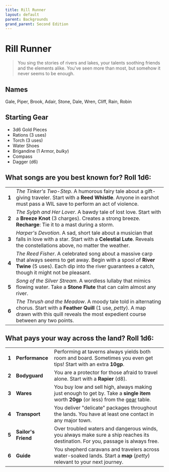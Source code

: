 ```yaml
---
title: Rill Runner
layout: default
parent: Backgrounds
grand_parent: Second Edition
---
```


# Rill Runner

> You sing the stories of rivers and lakes, your talents soothing friends and the elements alike. You've seen more than most, but somehow it never seems to be enough.

## Names

Gale, Piper, Brook, Adair, Stone, Dale, Wren, Cliff, Rain, Robin

## Starting Gear

- 3d6 Gold Pieces
- Rations (3 uses)
- Torch (3 uses) 
- Water Shoes
- Brigandine (1 Armor, _bulky_)
- Compass
- Dagger (d6)

## What songs are you best known for? Roll 1d6:

|       |                                                                                                                                                                                                                                          |
| ----- | ---------------------------------------------------------------------------------------------------------------------------------------------------------------------------------------------------------------------------------------- |
| **1** | _The Tinker's Two-Step_. A humorous fairy tale about a gift-giving traveler. Start with a **Reed Whistle**. Anyone in earshot must pass a WIL save to perform an act of violence.                                                       |
| **2** | _The Sylph and Her Lover_. A bawdy tale of lost love. Start with a **Breeze Knot** (3 charges). Creates a strong breeze. **Recharge**: Tie it to a mast during a storm.                                                         |
| **3** | _Harper's Devotion_. A sad, short tale about a musician that falls in love with a star. Start with a **Celestial Lute**. Reveals the constellations above, no matter the weather.                                                              |
| **4** | _The Reed Fisher_. A celebrated song about a massive carp that always seems to get away. Begin with a spool of **River Twine** (5 uses). Each dip into the river guarantees a catch, though it might not be pleasant.                              |
| **5** | _Song of the Silver Stream_. A wordless lullaby that mimics flowing water. Take a **Stone Flute** that can calm almost any river.                                                                                             |
| **6** | _The Thrush and the Meadow_. A moody tale told in alternating chorus. Start with a **Feather Quill** (1 use, _petty_). A map drawn with this quill reveals the most expedient course between any two points. |

## What pays your way across the land? Roll 1d6:

|       |                     |                                                                                                                                             |
| ----- | ------------------- | ------------------------------------------------------------------------------------------------------------------------------------------- |
| **1** | **Performance**     | Performing at taverns always yields both room and board. Sometimes you even get tips! Start with an extra **10gp**.                          |
| **2** | **Bodyguard**       | You are a protector for those afraid to travel alone. Start with a **Rapier** (d8).                                                          |
| **3** | **Wares**           | You buy low and sell high, always making just enough to get by. Take a **single item** worth **20gp** (or less) from the [gear](/second-edition/players-guide/marketplace#gear) table.                              |
| **4** | **Transport**       | You deliver "delicate" packages throughout the lands. You have at least one contact in any major town.                                        |                                                    
| **5** | **Sailor's Friend** | Over troubled waters and dangerous winds, you always make sure a ship reaches its destination. For you, passage is always free.  |
| **6** | **Guide**           | You shepherd caravans and travelers across water-soaked lands. Start a **map** (_petty_) relevant to your next journey. |

